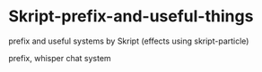 # Skript-prefix-and-useful-things
prefix and useful systems by Skript (effects using skript-particle)

prefix, whisper chat system
